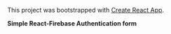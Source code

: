 This project was bootstrapped with [Create React App](https://github.com/facebook/create-react-app).

**Simple React-Firebase Authentication form**
